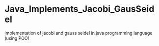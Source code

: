 # Java_Implements_Jacobi_GausSeidel
implementation of jacobi and gauss seidel in java programming language (using POO)
